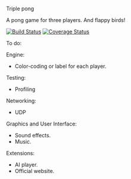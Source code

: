 Triple pong


A pong game for three players. And flappy birds!

[![Build Status](https://travis-ci.org/ryutaroikeda/triplepong.svg?branch=master)](https://travis-ci.org/ryutaroikeda/triplepong)
[![Coverage Status](https://coveralls.io/repos/ryutaroikeda/triplepong/badge.svg?branch=master&service=github)](https://coveralls.io/github/ryutaroikeda/triplepong?branch=master)

To do:

Engine:
* Color-coding or label for each player.

Testing:
* Profiling 

Networking:
* UDP

Graphics and User Interface:
* Sound effects.
* Music.

Extensions:
* AI player.
* Official website. 
